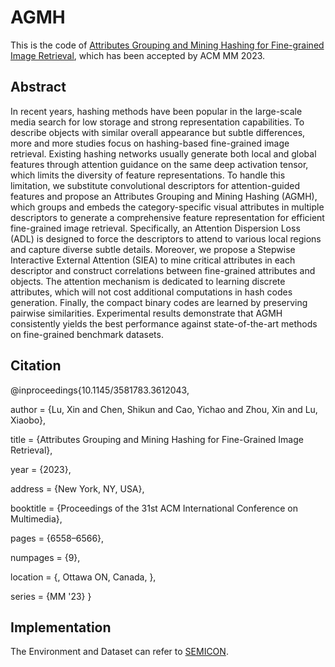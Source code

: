 # AGMH

This is the code of [Attributes Grouping and Mining Hashing for Fine-grained Image Retrieval](https://dl.acm.org/doi/abs/10.1145/3581783.3612043), which has been accepted by ACM MM 2023.

## Abstract
In recent years, hashing methods have been popular in the large-scale media search for low storage and strong representation capabilities. To describe objects with similar overall appearance but subtle differences, more and more studies focus on hashing-based fine-grained image retrieval. Existing hashing networks usually generate both local and global features through attention guidance on the same deep activation tensor, which limits the diversity of feature representations. To handle this limitation, we substitute convolutional descriptors for attention-guided features and propose an Attributes Grouping and Mining Hashing (AGMH), which groups and embeds the category-specific visual attributes in multiple descriptors to generate a comprehensive feature representation for efficient fine-grained image retrieval. Specifically, an Attention Dispersion Loss (ADL) is designed to force the descriptors to attend to various local regions and capture diverse subtle details. Moreover, we propose a Stepwise Interactive External Attention (SIEA) to mine critical attributes in each descriptor and construct correlations between fine-grained attributes and objects. The attention mechanism is dedicated to learning discrete attributes, which will not cost additional computations in hash codes generation. Finally, the compact binary codes are learned by preserving pairwise similarities. Experimental results demonstrate that AGMH consistently yields the best performance against state-of-the-art methods on fine-grained benchmark datasets.

## Citation
@inproceedings{10.1145/3581783.3612043,

author = {Lu, Xin and Chen, Shikun and Cao, Yichao and Zhou, Xin and Lu, Xiaobo},

title = {Attributes Grouping and Mining Hashing for Fine-Grained Image Retrieval},

year = {2023},

address = {New York, NY, USA},

booktitle = {Proceedings of the 31st ACM International Conference on Multimedia},

pages = {6558–6566},

numpages = {9},

location = {, Ottawa ON, Canada, },

series = {MM '23}
}

## Implementation
The Environment and Dataset can refer to [SEMICON](https://github.com/aassxun/SEMICON).
